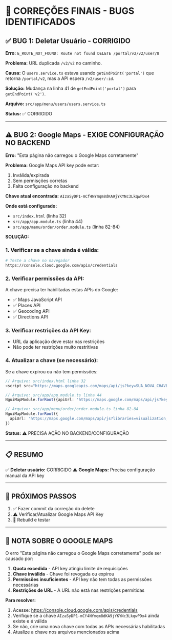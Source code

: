 # 🔧 CORREÇÕES FINAIS - BUGS IDENTIFICADOS

## ✅ BUG 1: Deletar Usuário - CORRIGIDO

**Erro:** `E_ROUTE_NOT_FOUND: Route not found DELETE /portal/v2/v2/user/8`

**Problema:** URL duplicada `/v2/v2` no caminho.

**Causa:** O `users.service.ts` estava usando `getEndPoint('portal')` que retorna `/portal/v2`, mas a API espera `/v2/user/:id`.

**Solução:** Mudança na linha 41 de `getEndPoint('portal')` para `getEndPoint('v2')`.

**Arquivo:** `src/app/menu/users/users.service.ts`

**Status:** ✅ CORRIGIDO

---

## ⚠️ BUG 2: Google Maps - EXIGE CONFIGURAÇÃO NO BACKEND

**Erro:** "Esta página não carregou o Google Maps corretamente"

**Problema:** Google Maps API key pode estar:
1. Inválida/expirada
2. Sem permisções corretas
3. Falta configuração no backend

**Chave atual encontrada:** `AIzaSyDP1-mCf4NYmqm8dKA9jYKYNc3LkqwPDx4`

**Onde está configurado:**
- `src/index.html` (linha 32)
- `src/app/app.module.ts` (linha 44)
- `src/app/menu/order/order.module.ts` (linha 82-84)

**SOLUÇÃO:**

### 1. Verificar se a chave ainda é válida:
```bash
# Teste a chave no navegador
https://console.cloud.google.com/apis/credentials
```

### 2. Verificar permissões da API:
A chave precisa ter habilitadas estas APIs do Google:
- ✅ Maps JavaScript API
- ✅ Places API
- ✅ Geocoding API
- ✅ Directions API

### 3. Verificar restrições da API Key:
- URL da aplicação deve estar nas restrições
- Não pode ter restrições muito restritivas

### 4. Atualizar a chave (se necessário):
Se a chave expirou ou não tem permissões:

```typescript
// Arquivo: src/index.html linha 32
<script src="https://maps.googleapis.com/maps/api/js?key=SUA_NOVA_CHAVE&libraries=&v=weekly" async></script>

// Arquivo: src/app/app.module.ts linha 44
NguiMapModule.forRoot({apiUrl: 'https://maps.google.com/maps/api/js?key=SUA_NOVA_CHAVE'})

// Arquivo: src/app/menu/order/order.module.ts linha 82-84
NguiMapModule.forRoot({
  apiUrl: 'https://maps.google.com/maps/api/js?libraries=visualization,places,drawing&key=SUA_NOVA_CHAVE'
})
```

**Status:** ⚠️ PRECISA AÇÃO NO BACKEND/CONFIGURAÇÃO

---

## 📋 RESUMO

✅ **Deletar usuário:** CORRIGIDO
⚠️ **Google Maps:** Precisa configuração manual da API key

---

## 🎯 PRÓXIMOS PASSOS

1. ✅ Fazer commit da correção do delete
2. ⚠️ Verificar/Atualizar Google Maps API Key
3. 🔄 Rebuild e testar

---

## 📝 NOTA SOBRE O GOOGLE MAPS

O erro "Esta página não carregou o Google Maps corretamente" pode ser causado por:

1. **Quota excedida** - API key atingiu limite de requisições
2. **Chave inválida** - Chave foi revogada ou expirou
3. **Permissões insuficientes** - API key não tem todas as permissões necessárias
4. **Restrições de URL** - A URL não está nas restrições permitidas

**Para resolver:**
1. Acesse: https://console.cloud.google.com/apis/credentials
2. Verifique se a chave `AIzaSyDP1-mCf4NYmqm8dKA9jYKYNc3LkqwPDx4` ainda existe e é válida
3. Se não, crie uma nova chave com todas as APIs necessárias habilitadas
4. Atualize a chave nos arquivos mencionados acima


